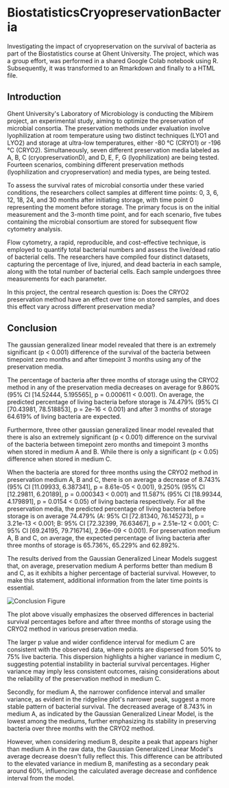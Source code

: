 # BiostatisticsCryopreservationBacteria
Investigating the impact of cryopreservation on the survival of bacteria as part of the Biostatistics course at Ghent University. The project, which was a group effort, was performed in a shared Google Colab notebook using R. Subsequently, it was transformed to an Rmarkdown and finally to a HTML file.

## Introduction
Ghent University's Laboratory of Microbiology is conducting the Mibirem project, an experimental study, aiming to optimize the preservation of microbial consortia. The preservation methods under evaluation involve lyophilization at room temperature using two distinct techniques (LYO1 and LYO2) and storage at ultra-low temperatures, either -80 °C (CRYO1) or -196 °C (CRYO2). Simultaneously, seven different preservation media labeled as A, B, C (cryopreservationD), and D, E, F, G (lyophilization) are being tested. Fourteen scenarios, combining different preservation methods (lyophilization and cryopreservation) and media types, are being tested.

To assess the survival rates of microbial consortia under these varied conditions, the researchers collect samples at different time points: 0, 3, 6, 12, 18, 24, and 30 months after initiating storage, with time point 0 representing the moment before storage. The primary focus is on the initial measurement and the 3-month time point, and for each scenario, five tubes containing the microbial consortium are stored for subsequent flow cytometry analysis.

Flow cytometry, a rapid, reproducible, and cost-effective technique, is employed to quantify total bacterial numbers and assess the live/dead ratio of bacterial cells. The researchers have compiled four distinct datasets, capturing the percentage of live, injured, and dead bacteria in each sample, along with the total number of bacterial cells. Each sample undergoes three measurements for each parameter.

In this project, the central research question is: Does the CRYO2 preservation method have an effect over time on stored samples, and does this effect vary across different preservation media?

## Conclusion
The gaussian generalized linear model revealed that there is an extremely significant (p < 0.001) difference of the survival of the bacteria between timepoint zero months and after timepoint 3 months using any of the preservation media.

The percentage of bacteria after three months of storage using the CRYO2 method in any of the preservation media decreases on average for 9.860% (95% CI [14.52444, 5.195565], p = 0.000611 < 0.001). On average, the predicted percentage of living bacteria before storage is 74.479% (95% CI [70.43981, 78.518853], p = 2e-16 < 0.001) and after 3 months of storage 64.619% of living bacteria are expected.

Furthermore, three other gaussian generalized linear model revealed that there is also an extremely significant (p < 0.001) difference on the survival of the bacteria between timepoint zero months and timepoint 3 months when stored in medium A and B. While there is only a significant (p < 0.05) difference when stored in medium C.

When the bacteria are stored for three months using the CRYO2 method in preservation medium A, B and C, there is on average a decrease of 8.743% (95% CI [11.09933, 6.387341], p = 8.61e-05 < 0.001), 9.250% (95% CI [12.29811, 6.20189], p = 0.000343 < 0.001) and 11.587% (95% CI [18.99344, 4.179891], p = 0.0154 < 0.05) of living bacteria respectively. For all the preservation media, the predicted percentage of living bacteria before storage is on average 74.479% (A: 95% CI [72.81340, 76.145273], p = 3.21e-13 < 0.001; B: 95% CI [72.32399, 76.63467], p = 2.51e-12 < 0.001; C: 95% CI [69.24195, 79.716714], 2.96e-09 < 0.001). For preservation medium A, B and C, on average, the expected percentage of living bacteria after three months of storage is 65.736%, 65.229% and 62.892%.

The results derived from the Gaussian Generalized Linear Models suggest that, on average, preservation medium A performs better than medium B and C, as it exhibits a higher percentage of bacterial survival. However, to make this statement, additional information from the later time points is essential.

![Conclusion Figure](https://i.ibb.co/fFbZKb7/finalplot.png)

The plot above visually emphasizes the observed differences in bacterial survival percentages before and after three months of storage using the CRYO2 method in various preservation media.

The larger p value and wider confidence interval for medium C are consistent with the observed data, where points are dispersed from 50% to 75% live bacteria. This dispersion highlights a higher variance in medium C, suggesting potential instability in bacterial survival percentages. Higher variance may imply less consistent outcomes, raising considerations about the reliability of the preservation method in medium C.

Secondly, for medium A, the narrower confidence interval and smaller variance, as evident in the ridgeline plot's narrower peak, suggest a more stable pattern of bacterial survival. The decreased average of 8.743% in medium A, as indicated by the Gaussian Generalized Linear Model, is the lowest among the mediums, further emphasizing its stability in preserving bacteria over three months with the CRYO2 method.

However, when considering medium B, despite a peak that appears higher than medium A in the raw data, the Gaussian Generalized Linear Model's average decrease doesn't fully reflect this. This difference can be attributed to the elevated variance in medium B, manifesting as a secondary peak around 60%, influencing the calculated average decrease and confidence interval from the model. 
